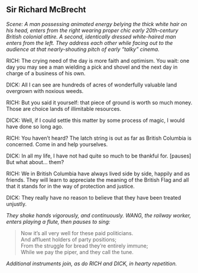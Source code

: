 ## Sir Richard McBrecht
*Scene: A man possessing animated energy belying the thick white hair on his head, enters from the right wearing proper chic early 20th-century British colonial attire. A second, identically dressed white-haired man enters from the left. They address each other while facing out to the audience at that nearly-shouting pitch of early “talky” cinema.*

RICH: The crying need of the day is more faith and optimism. You wait: one day you may see a man wielding a pick and shovel and the next day in charge of a business of his own. 

DICK: All I can see are hundreds of acres of wonderfully valuable land overgrown with noxious weeds. 

RICH: But you said it yourself: that piece of ground is worth so much money. Those are choice lands of illimitable resources.

DICK: Well, if I could settle this matter by some process of magic, I would have done so long ago.

RICH: You haven’t heard? The latch string is out as far as British Columbia is concerned. Come in and help yourselves.

DICK: In all my life, I have not had quite so much to be thankful for. [pauses] But what about… them?

RICH: We in British Columbia have always lived side by side, happily and as friends. They will learn to appreciate the meaning of the British Flag and all that it stands for in the way of protection and justice.

DICK: They really have no reason to believe that they have been treated unjustly.

*They shake hands vigorously, and continuously. WANG, the railway worker, enters playing a flute, then pauses to sing:*

>Now it’s all very well for these paid politicians.  
>And affluent holders of party positions;  
>From the struggle for bread they’re entirely immune;  
>While we pay the piper, and they call the tune.  

*Additional instruments join, as do RICH and DICK, in hearty repetition.*
